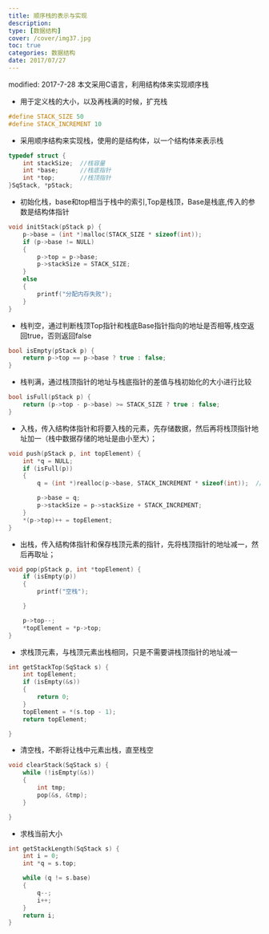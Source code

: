 ```yaml
---
title: 顺序栈的表示与实现
description:
type: [数据结构]
cover: /cover/img37.jpg
toc: true
categories: 数据结构
date: 2017/07/27
---
```


modified: 2017-7-28
本文采用C语言，利用结构体来实现顺序栈

* 用于定义栈的大小，以及再栈满的时候，扩充栈
<!--more-->
```c
#define STACK_SIZE 50
#define STACK_INCREMENT 10
```

* 采用顺序结构来实现栈，使用的是结构体，以一个结构体来表示栈

```c
typedef struct {
	int stackSize;  //栈容量
	int *base;      //栈底指针
	int *top;       //栈顶指针
}SqStack, *pStack;

```

* 初始化栈，base和top相当于栈中的索引,Top是栈顶，Base是栈底,传入的参数是结构体指针

```c
void initStack(pStack p) {
	p->base = (int *)malloc(STACK_SIZE * sizeof(int));
	if (p->base != NULL)
	{
		p->top = p->base;
		p->stackSize = STACK_SIZE;
	}
	else
	{
		printf("分配内存失败");
	}
}

```

* 栈判空，通过判断栈顶Top指针和栈底Base指针指向的地址是否相等,栈空返回true，否则返回false

```c
bool isEmpty(pStack p) {
	return p->top == p->base ? true : false;
}
```

* 栈判满，通过栈顶指针的地址与栈底指针的差值与栈初始化的大小进行比较

```c
bool isFull(pStack p) {
	return (p->top - p->base) >= STACK_SIZE ? true : false;
}

```

* 入栈，传入结构体指针和将要入栈的元素，先存储数据，然后再将栈顶指针地址加一（栈中数据存储的地址是由小至大）；

```c
void push(pStack p, int topElement) {
	int *q = NULL;
	if (isFull(p))
	{
		q = (int *)realloc(p->base, STACK_INCREMENT * sizeof(int));  // 重新调整内存块的大小

		p->base = q;
		p->stackSize = p->stackSize + STACK_INCREMENT;
	}
	*(p->top)++ = topElement;
}

```

* 出栈，传入结构体指针和保存栈顶元素的指针，先将栈顶指针的地址减一，然后再取址；

```c
void pop(pStack p, int *topElement) {
	if (isEmpty(p))
	{
		printf("空栈");

	}

	p->top--;
	*topElement = *p->top;
}


```

* 求栈顶元素，与栈顶元素出栈相同，只是不需要讲栈顶指针的地址减一

```c
int getStackTop(SqStack s) {
	int topElement;
	if (isEmpty(&s))
	{
		return 0;
	}
	topElement = *(s.top - 1);
	return topElement;

}

```

* 清空栈，不断将让栈中元素出栈，直至栈空

```c
void clearStack(SqStack s) {
	while (!isEmpty(&s))
	{
		int tmp;
		pop(&s, &tmp);
	}

}
```

* 求栈当前大小

```c
int getStackLength(SqStack s) {
	int i = 0;
	int *q = s.top;

	while (q != s.base)
	{
		q--;
		i++;
	}
	return i;
}
```

